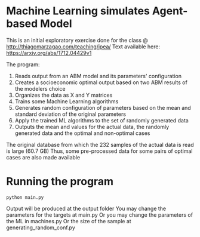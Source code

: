 # Machine Learning simulates Agent-based Model

This is an initial exploratory exercise done for the class @ http://thiagomarzagao.com/teaching/ipea/
Text available here: https://arxiv.org/abs/1712.04429v1

The program:

1. Reads output from an ABM model and its parameters' configuration
2. Creates a socioeconomic optimal output based on two ABM results of the modelers choice
3. Organizes the data as X and Y matrices
4. Trains some Machine Learning algorithms
5. Generates random configuration of parameters based on the mean and standard deviation of the original parameters
6. Apply the trained ML algorithms to the set of randomly generated data
7. Outputs the mean and values for the actual data, the randomly generated data and the optimal and non-optimal cases

The original database from which the 232 samples of the actual data is read is large (60.7 GB)
Thus, some pre-processed data for some pairs of optimal cases are also made available

# Running the program
`python main.py`

Output will be produced at the output folder
You may change the parameters for the targets at main.py
Or you may change the parameters of the ML in machines.py
Or the size of the sample at generating_random_conf.py
